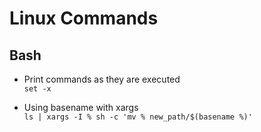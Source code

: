 # Linux Commands

## Bash
- Print commands as they are executed\
```set -x```

- Using basename with xargs\
```ls | xargs -I % sh -c 'mv % new_path/$(basename %)'```
